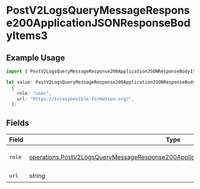 # PostV2LogsQueryMessageResponse200ApplicationJSONResponseBodyItems3

## Example Usage

```typescript
import { PostV2LogsQueryMessageResponse200ApplicationJSONResponseBodyItems3 } from "orq-poc-typescript-multi-env-version/models/operations";

let value: PostV2LogsQueryMessageResponse200ApplicationJSONResponseBodyItems3 =
  {
    role: "user",
    url: "https://irresponsible-formation.org/",
  };
```

## Fields

| Field                                                                                                                                                                                              | Type                                                                                                                                                                                               | Required                                                                                                                                                                                           | Description                                                                                                                                                                                        |
| -------------------------------------------------------------------------------------------------------------------------------------------------------------------------------------------------- | -------------------------------------------------------------------------------------------------------------------------------------------------------------------------------------------------- | -------------------------------------------------------------------------------------------------------------------------------------------------------------------------------------------------- | -------------------------------------------------------------------------------------------------------------------------------------------------------------------------------------------------- |
| `role`                                                                                                                                                                                             | [operations.PostV2LogsQueryMessageResponse200ApplicationJSONResponseBodyItems4Evals7Role](../../models/operations/postv2logsquerymessageresponse200applicationjsonresponsebodyitems4evals7role.md) | :heavy_check_mark:                                                                                                                                                                                 | The role of the prompt message                                                                                                                                                                     |
| `url`                                                                                                                                                                                              | *string*                                                                                                                                                                                           | :heavy_check_mark:                                                                                                                                                                                 | N/A                                                                                                                                                                                                |